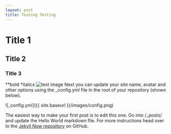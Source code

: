 ```yaml
---
layout: post
title: Testing Testing
---
```

# Title 1
## Title 2
### Title 3
**bold
*italics
![test image](https://i.redd.it/w3kr4m2fi3111.png)
Next you can update your site name, avatar and other options using the _config.yml file in the root of your repository (shown below).

![_config.yml]({{ site.baseurl }}/images/config.png)

The easiest way to make your first post is to edit this one. Go into /_posts/ and update the Hello World markdown file. For more instructions head over to the [Jekyll Now repository](https://github.com/barryclark/jekyll-now) on GitHub.
